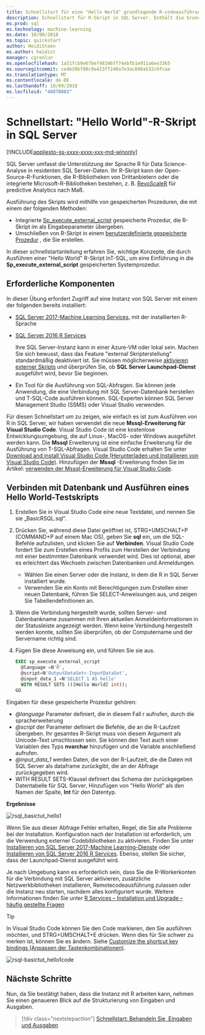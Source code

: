 ```yaml
---
title: Schnellstart für eine "Hello World" grundlegende R-codeausführung in T-SQL (SQL Server-Machine Learning) | Microsoft-Dokumentation
description: Schnellstart für R-Skript in SQL Server. Enthält die Grundlagen des Aufrufens von R-Skripts mithilfe der gespeicherten Systemprozedur Sp_execute_external_script in einer Hallo-Welt-Übung.
ms.prod: sql
ms.technology: machine-learning
ms.date: 10/08/2018
ms.topic: quickstart
author: HeidiSteen
ms.author: heidist
manager: cgronlun
ms.openlocfilehash: 1a51fcb9e67bef48346ff74ebfb1e911a6ee3365
ms.sourcegitcommit: ce4b39bf88c9a423ff240a7e3ac840a532c6fcae
ms.translationtype: MT
ms.contentlocale: de-DE
ms.lasthandoff: 10/09/2018
ms.locfileid: "48878083"
---
```

# <a name="quickstart-hello-world-r-script-in-sql-server"></a>Schnellstart: "Hello World"-R-Skript in SQL Server 
[!INCLUDE[appliesto-ss-xxxx-xxxx-xxx-md-winonly](../../includes/appliesto-ss-xxxx-xxxx-xxx-md-winonly.md)]

SQL Server umfasst die Unterstützung der Sprache R für Data Science-Analyse in residenten SQL Server-Daten. Ihr R-Skript kann der Open-Source-R-Funktionen, die R-Bibliotheken von Drittanbietern oder die integrierte Microsoft-R-Bibliotheken bestehen, z. B. [RevoScaleR](../r/revoscaler-overview.md) für predictive Analytics nach Maß. 

Ausführung des Skripts wird mithilfe von gespeicherten Prozeduren, die mit einem der folgenden Methoden:

+ Integrierte [Sp_execute_external_script](https://docs.microsoft.com/sql/relational-databases/system-stored-procedures/sp-execute-external-script-transact-sql) gespeicherte Prozedur, die R-Skript im als Eingabeparameter übergeben.
+ Umschließen von R-Skript in einem [benutzerdefinierte gespeicherte Prozedur](sqldev-in-database-r-for-sql-developers.md) , die Sie erstellen.

In dieser schnellstartanleitung erfahren Sie, wichtige Konzepte, die durch Ausführen einer "Hello World" R-Skript InT-SQL, um eine Einführung in die **Sp_execute_external_script** gespeicherten Systemprozedur. 

## <a name="prerequisites"></a>Erforderliche Komponenten

In dieser Übung erfordert Zugriff auf eine Instanz von SQL Server mit einem der folgenden bereits installiert:

+ [SQL Server 2017-Machine Learning Services](../install/sql-machine-learning-services-windows-install.md), mit der installierten R-Sprache
+ [SQL Server 2016 R Services](../install/sql-r-services-windows-install.md)

  Ihre SQL Server-Instanz kann in einer Azure-VM oder lokal sein. Machen Sie sich bewusst, dass das Feature "external Skripterstellung" standardmäßig deaktiviert ist. Sie müssen möglicherweise [aktivieren externer Skripts](../install/sql-machine-learning-services-windows-install.md#bkmk_enableFeature) und überprüfen Sie, ob **SQL Server Launchpad-Dienst** ausgeführt wird, bevor Sie beginnen.

+ Ein Tool für die Ausführung von SQL-Abfragen. Sie können jede Anwendung, die eine Verbindung mit SQL Server-Datenbank herstellen und T-SQL-Code ausführen können. SQL-Experten können SQL Server Management Studio (SSMS) oder Visual Studio verwenden.

Für diesen Schnellstart um zu zeigen, wie einfach es ist zum Ausführen von R in SQL Server, wir haben verwendet die neue **Mssql-Erweiterung für Visual Studio Code**. Visual Studio Code ist eine kostenlose Entwicklungsumgebung, die auf Linux-, MacOS- oder Windows ausgeführt werden kann. Die **Mssql** Erweiterung ist eine einfache Erweiterung für die Ausführung von T-SQL-Abfragen. Visual Studio Code erhalten Sie unter [Download and install Visual Studio Code (Herunterladen und Installieren von Visual Studio Code)](https://code.visualstudio.com/Download). Hinzufügen der **Mssql** -Erweiterung finden Sie im Artikel: [verwenden der Mssql-Erweiterung für Visual Studio Code](https://docs.microsoft.com/sql/linux/sql-server-linux-develop-use-vscode).

## <a name="connect-to-a-database-and-run-a-hello-world-test-script"></a>Verbinden mit Datenbank und Ausführen eines Hello World-Testskripts

1. Erstellen Sie in Visual Studio Code eine neue Textdatei, und nennen Sie sie „BasicRSQL.sql“.

2. Drücken Sie, während diese Datei geöffnet ist, STRG+UMSCHALT+P (COMMAND+P auf einem Mac OS), geben Sie **sql** ein, um die SQL-Befehle aufzulisten, und klicken Sie auf **Verbinden**. Visual Studio Code fordert Sie zum Erstellen eines Profils zum Herstellen der Verbindung mit einer bestimmten Datenbank verwendet wird. Dies ist optional, aber es erleichtert das Wechseln zwischen Datenbanken und Anmeldungen.
    + Wählen Sie einen Server oder die Instanz, in dem die R in SQL Server installiert wurde.
    + Verwenden Sie ein Konto mit Berechtigungen zum Erstellen einer neuen Datenbank, führen Sie SELECT-Anweisungen aus, und zeigen Sie Tabellendefinitionen an.

2. Wenn die Verbindung hergestellt wurde, sollten Server- und Datenbankname zusammen mit Ihren aktuellen Anmeldeinformationen in der Statusleiste angezeigt werden. Wenn keine Verbindung hergestellt werden konnte, sollten Sie überprüfen, ob der Computername und der Servername richtig sind.

3. Fügen Sie diese Anweisung ein, und führen Sie sie aus.

    ```sql
    EXEC sp_execute_external_script
      @language =N'R',
      @script=N'OutputDataSet<-InputDataSet',
      @input_data_1 =N'SELECT 1 AS hello'
      WITH RESULT SETS (([Hello World] int));
    GO
    ```

Eingaben für diese gespeicherte Prozedur gehören:

+ *@language* Parameter definiert, die in diesem Fall r aufrufen, durch die spracherweiterung
+ *@script* der Parameter definiert die Befehle, die an die R-Laufzeit übergeben. Ihr gesamtes R-Skript muss von diesem Argument als Unicode-Text umschlossen sein. Sie können den Text auch einer Variablen des Typs **nvarchar** hinzufügen und die Variable anschließend aufrufen.
+ *@input_data_1* werden Daten, die von der R-Laufzeit, die die Daten mit SQL Server als dataframe zurückgibt, die an der Abfrage zurückgegeben wird.
+ WITH RESULT SETS-Klausel definiert das Schema der zurückgegeben Datentabelle für SQL Server, Hinzufügen von "Hello World" als den Namen der Spalte, **Int** für den Datentyp.

**Ergebnisse**

![rsql_basictut_hello1](media/rsql-basictut-hello1.PNG)

Wenn Sie aus dieser Abfrage Fehler erhalten, Regel, die Sie alle Probleme bei der Installation. Konfiguration nach der Installation ist erforderlich, um die Verwendung externer Codebibliotheken zu aktivieren. Finden Sie unter [Installieren von SQL Server 2017-Machine Learning-Dienste](../install/sql-machine-learning-services-windows-install.md) oder [Installieren von SQL Server 2016 R Services](../install/sql-r-services-windows-install.md). Ebenso, stellen Sie sicher, dass der Launchpad-Dienst ausgeführt wird. 

Je nach Umgebung kann es erforderlich sein, dass Sie die R-Workerkonten für die Verbindung mit SQL Server aktivieren, zusätzliche Netzwerkbibliotheken installieren, Remotecodeausführung zulassen oder die Instanz neu starten, nachdem alles konfiguriert wurde. Weitere Informationen finden Sie unter [R Services – Installation und Upgrade – häufig gestellte Fragen](../r/upgrade-and-installation-faq-sql-server-r-services.md)

> [!TIP]
> In Visual Studio Code können Sie den Code markieren, den Sie ausführen möchten, und STRG+UMSCHALT+E drücken. Wenn dies für Sie schwer zu merken ist, können Sie es ändern. Siehe [Customize the shortcut key bindings (Anpassen der Tastenkombinationen)](https://github.com/Microsoft/vscode-mssql/wiki/customize-shortcuts).
> 
> ![rsql-basictut_hello1code](media/rsql-basictut-hello1code.PNG)
> 

## <a name="next-steps"></a>Nächste Schritte

Nun, da Sie bestätigt haben, dass die Instanz mit R arbeiten kann, nehmen Sie einen genaueren Blick auf die Strukturierung von Eingaben und Ausgaben.

> [!div class="nextstepaction"]
> [Schnellstart: Behandeln Sie, Eingaben und Ausgaben](rtsql-working-with-inputs-and-outputs.md)
